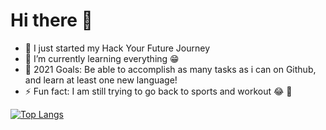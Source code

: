 
# Hi there 👋




- 🔭 I just started my Hack Your Future Journey
- 🌱 I’m currently learning everything 😁
- 🥅 2021 Goals: Be able to accomplish as many tasks as i can on Github, and learn at least one new language!
- ⚡ Fun fact: I am still trying to go back to sports and workout  😂 🤣

[![Top Langs](https://github-readme-stats.vercel.app/api/top-langs/?username=zaraana&count_private=true)](https://github.com/zaraana/github-readme-stats)